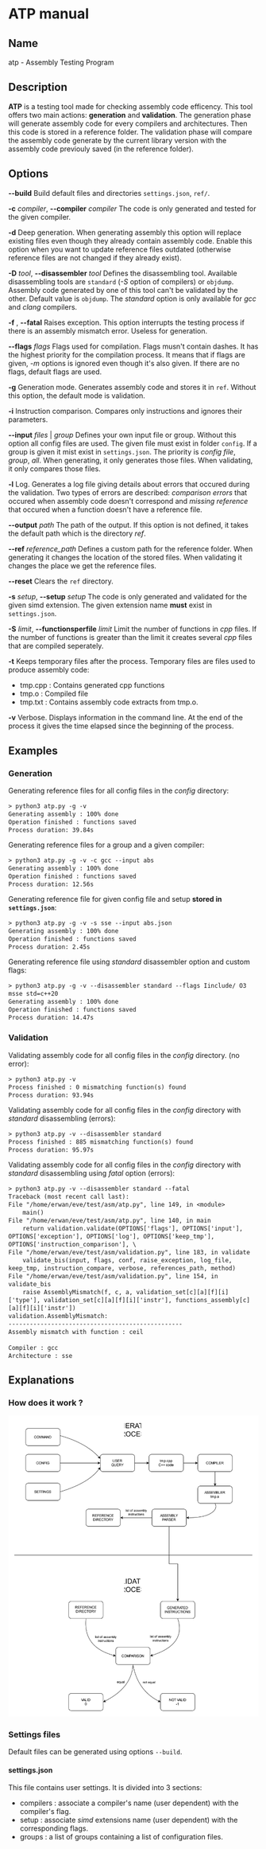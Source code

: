 # ATP manual

## Name

atp - Assembly Testing Program

## Description

**ATP** is a testing tool made for checking assembly code efficency. This tool offers two main actions: **generation** and **validation**.
The generation phase will generate assembly code for every compilers and architectures. Then this code is stored in a reference folder.
The validation phase will compare the assembly code generate by the current library version with the assembly code previouly saved (in the reference folder). 


## Options

**--build**
Build default files and directories `settings.json`, `ref/`. 

**-c** *compiler*, **--compiler** *compiler*
The code is only generated and tested for the given compiler.

**-d** 
Deep generation. When generating assembly this option will replace existing files even though they already contain assembly code. Enable this option when you want to update reference files outdated (otherwise reference files are not changed if they already exist).

**-D** *tool*, **--disassembler** *tool*
Defines the disassembling tool. Available disassembling tools are `standard` (*-S* option of compilers) or `objdump`. Assembly code generated by one of this tool can't be validated by the other. Default value is `objdump`. The *standard* option is only available for *gcc* and *clang* compilers.

**-f** , **--fatal**
Raises exception. This option interrupts the testing process if there is an assembly mismatch error. Useless for generation.

**--flags** *flags*
Flags used for compilation. Flags musn't contain dashes. It has the highest priority for the compilation process. It means that if flags are given, *-m* options is ignored even though it's also given. If there are no flags, default flags are used.

**-g** 
Generation mode. Generates assembly code and stores it in `ref`. Without this option, the default mode is validation.

**-i** 
Instruction comparison. Compares only instructions and ignores their parameters.

**--input** *files* | *group*
Defines your own input file or group. Without this option all config files are used. The given file must exist in folder `config`. If a group is given it mist exist in `settings.json`. The priority is *config file*, *group*, *all*. When generating, it only generates those files. When validating, it only compares those files.

**-l** 
Log. Generates a log file giving details about errors that occured during the validation. Two types of errors are described: *comparison errors* that occured when assembly code doesn't correspond and *missing reference* that occured when a function doesn't have a reference file.

**--output** *path*
The path of the output. If this option is not defined, it takes the default path which is the directory *ref*.

**--ref** *reference_path*
Defines a custom path for the reference folder. When generating it changes the location of the stored files. When validating it changes the place we get the reference files.

**--reset**
Clears the `ref` directory.

**-s** *setup*, **--setup** *setup*
The code is only generated and validated for the given simd extension. The given extension name **must** exist in `settings.json`.

**-S** *limit*, **--functionsperfile** *limit*
Limit the number of functions in *cpp* files. If the number of functions is greater than the limit it creates several *cpp* files that are compiled seperately.


**-t** 
Keeps temporary files after the process. Temporary files are files used to produce assembly code:
- tmp.cpp : Contains generated cpp functions
- tmp.o : Compiled file
- tmp.txt : Contains assembly code extracts from tmp.o.

**-v** 
Verbose. Displays information in the command line. At the end of the process it gives the time elapsed since the beginning of the process.


## Examples

### Generation
Generating reference files for all config files in the *config* directory:

    > python3 atp.py -g -v
    Generating assembly : 100% done
    Operation finished : functions saved
    Process duration: 39.84s

Generating reference files for a group and a given compiler:

    > python3 atp.py -g -v -c gcc --input abs
    Generating assembly : 100% done
    Operation finished : functions saved
    Process duration: 12.56s

Generating reference file for given config file and setup **stored in `settings.json`**:

    > python3 atp.py -g -v -s sse --input abs.json
    Generating assembly : 100% done
    Operation finished : functions saved
    Process duration: 2.45s

Generating reference file using *standard* disassembler option and custom flags:

    > python3 atp.py -g -v --disassembler standard --flags Iinclude/ O3 msse std=c++20
    Generating assembly : 100% done
    Operation finished : functions saved
    Process duration: 14.47s

### Validation

Validating assembly code for all config files in the *config* directory. (no error):

    > python3 atp.py -v
    Process finished : 0 mismatching function(s) found
    Process duration: 93.94s


Validating assembly code for all config files in the *config* directory with *standard* disassembling (errors):

    > python3 atp.py -v --disassembler standard
    Process finished : 885 mismatching function(s) found
    Process duration: 95.97s

Validating assembly code for all config files in the *config* directory with *standard* disassembling using *fatal* option (errors):

    > python3 atp.py -v --disassembler standard --fatal
    Traceback (most recent call last):
    File "/home/erwan/eve/test/asm/atp.py", line 149, in <module>
        main()
    File "/home/erwan/eve/test/asm/atp.py", line 140, in main
        return validation.validate(OPTIONS['flags'], OPTIONS['input'], OPTIONS['exception'], OPTIONS['log'], OPTIONS['keep_tmp'], OPTIONS['instruction_comparison'], \
    File "/home/erwan/eve/test/asm/validation.py", line 183, in validate
        validate_bis(input, flags, conf, raise_exception, log_file, keep_tmp, instruction_compare, verbose, references_path, method)
    File "/home/erwan/eve/test/asm/validation.py", line 154, in validate_bis
        raise AssemblyMismatch(f, c, a, validation_set[c][a][f][i]['type'], validation_set[c][a][f][i]['instr'], functions_assembly[c][a][f][i]['instr'])
    validation.AssemblyMismatch: 
    -------------------------------------------------
    Assembly mismatch with function : ceil

    Compiler : gcc
    Architecture : sse



## Explanations

### How does it work ?

<center>
    <img src="doc/diag4.svg">
</center>

### Settings files

Default files can be generated using options `--build`.

#### settings.json
This file contains user settings. It is divided into 3 sections:
- compilers : associate a compiler's name (user dependent) with the compiler's flag.
- setup : associate *simd* extensions name (user dependent) with the corresponding flags.
- groups : a list of groups containing a list of configuration files.
